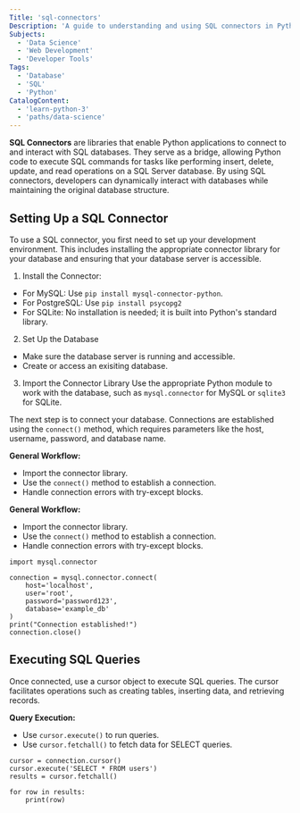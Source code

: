 ```yaml
---
Title: 'sql-connectors'
Description: 'A guide to understanding and using SQL connectors in Python for database interactions.'
Subjects:
  - 'Data Science'
  - 'Web Development'
  - 'Developer Tools'
Tags: 
  - 'Database'
  - 'SQL'
  - 'Python'
CatalogContent: 
  - 'learn-python-3'
  - 'paths/data-science'
---
```


**SQL Connectors** are libraries that enable Python applications to connect to and interact with SQL databases. They serve as a bridge, allowing Python code to execute SQL commands for tasks like performing insert, delete, update, and read operations on a SQL Server database. By using SQL connectors, developers can dynamically interact with databases while maintaining the original database structure.

## Setting Up a SQL Connector 
To use a SQL connector, you first need to set up your development environment. This includes installing the appropriate connector library for your database and ensuring that your database server is accessible. 
1. Install the Connector:
- For MySQL: Use ```pip install mysql-connector-python```.
- For PostgreSQL: Use ```pip install psycopg2```
- For SQLite: No installation is needed; it is built into Python's standard library.

2. Set Up the Database
- Make sure the database server is running and accessible. 
- Create or access an exisiting database. 

3. Import the Connector Library
Use the appropriate Python module to work with the database, such as ```mysql.connector``` for MySQL or ```sqlite3``` for SQLite. 


The next step is to connect your database. Connections are established using the ```connect()``` method, which requires parameters like the host, username, password, and database name. 

**General Workflow:**
- Import the connector library. 
- Use the ```connect()``` method to establish a connection.
- Handle connection errors with try-except blocks. 

**General Workflow:**
- Import the connector library.
- Use the `connect()` method to establish a connection.
- Handle connection errors with try-except blocks.

```codebyte/python
import mysql.connector

connection = mysql.connector.connect(
    host='localhost',
    user='root',
    password='password123',
    database='example_db'
)
print("Connection established!")
connection.close()
```

## Executing SQL Queries

Once connected, use a cursor object to execute SQL queries. The cursor facilitates operations such as creating tables, inserting data, and retrieving records.

**Query Execution:**

- Use `cursor.execute()` to run queries.
- Use `cursor.fetchall()` to fetch data for SELECT queries.

```codebyte/python
cursor = connection.cursor()
cursor.execute('SELECT * FROM users')
results = cursor.fetchall()

for row in results:
    print(row)
```

